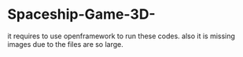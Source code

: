 # Spaceship-Game-3D-
it requires to use openframework to run these codes. also it is missing images due to the files are so large.

